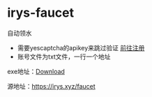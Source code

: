 # irys-faucet
自动领水
- 需要yescaptcha的apikey来跳过验证 [前往注册](https://yescaptcha.com/i/QaI75k)
- 账号文件为txt文件，一行一个地址

exe地址：[Download](https://github.com/Confusion-ymc/irys-faucet/releases/download/v1.0/irys_v1.exe)

源地址：https://irys.xyz/faucet
